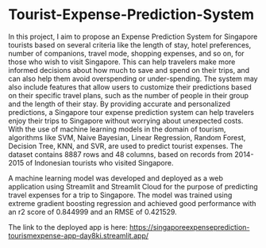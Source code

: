 # Tourist-Expense-Prediction-System
In this project, I aim to propose an Expense Prediction System for Singapore tourists based on several criteria like the length of stay, hotel preferences, number of companions, travel mode, shopping expenses, and so on, for those who wish to visit Singapore. This can help travelers make more informed decisions about how much to save and spend on their trips, and can also help them avoid overspending or under-spending. The system may also include features that allow users to customize their predictions based on their specific travel plans, such as the number of people in their group and the length of their stay. By providing accurate and personalized predictions, a Singapore tour expense prediction system can help travelers enjoy their trips to Singapore without worrying about unexpected costs. With the use of machine learning models in the domain of tourism, algorithms like SVM, Naive Bayesian, Linear Regression, Random Forest, Decision Tree, KNN, and SVR, are used to predict tourist expenses. The dataset contains 8887 rows and 48 columns, based on records from 2014-2015 of Indonesian tourists who visited Singapore.

A machine learning model was developed and deployed as a web application using Streamlit and Streamlit Cloud for the purpose of predicting travel expenses for a trip to Singapore. The model was trained using extreme gradient boosting regression and achieved good performance with an r2 score of 0.844999 and an RMSE of 0.421529. 


The link to the deployed app is here: https://singaporeexpenseprediction-tourismexpense-app-day8ki.streamlit.app/
